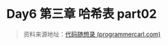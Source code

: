 

# Day6 第三章 哈希表 part02

> 资料来源地址：[代码随想录 (programmercarl.com)](https://programmercarl.com/数组理论基础.html)